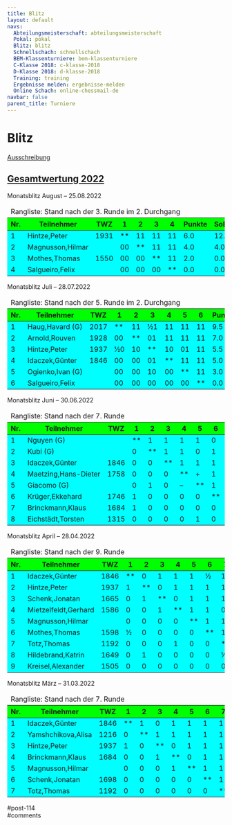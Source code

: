 ```yaml
---
title: Blitz 
layout: default
navs:
  Abteilungsmeisterschaft: abteilungsmeisterschaft
  Pokal: pokal
  Blitz: blitz
  Schnellschach: schnellschach
  BEM-Klassenturniere: bem-klassenturniere
  C-Klasse 2018: c-klasse-2018
  D-Klasse 2018: d-klasse-2018
  Training: training
  Ergebnisse melden: ergebnisse-melden
  Online Schach: online-chessmail-de
navbar: false
parent_title: Turniere
---
```

<div class="post-114 page type-page status-publish hentry" id="post-114">
<h1 class="entry-title">Blitz</h1>
<div class="entry-content">
<div class="aligncenter">
<p><a href="http://www.narva-schach.de/wordpress/wp-content/uploads/2022/03/Blitzschach-2022.pdf">Ausschreibung</a></p>
<h2 class="heading2"><a href="http://www.narva-schach.de/dateien/blitz2022.html" rel="noopener noreferrer" target="_blank">Gesamtwertung 2022</a></h2>
<p>Monatsblitz August – 25.08.2022</p>
<table class="clean swiss footable">
<thead>
<tr>
<td colspan="9">Rangliste: Stand nach der 3. Runde im 2. Durchgang</td>
</tr>
<tr bgcolor="#00FF00">
<th>Nr.</th>
<th>Teilnehmer</th>
<th>TWZ</th>
<th>1</th>
<th>2</th>
<th>3</th>
<th>4</th>
<th>Punkte</th>
<th>SoBerg</th>
</tr>
</thead>
<tbody>
<tr bgcolor="#00FFFF">
<td>1</td>
<td>Hintze,Peter</td>
<td>1931</td>
<td>**</td>
<td>11</td>
<td>11</td>
<td>11</td>
<td>6.0</td>
<td>12.00</td>
</tr>
<tr bgcolor="#00FFFF">
<td>2</td>
<td>Magnusson,Hilmar</td>
<td></td>
<td>00</td>
<td>**</td>
<td>11</td>
<td>11</td>
<td>4.0</td>
<td>4.00</td>
</tr>
<tr bgcolor="#00FFFF">
<td>3</td>
<td>Mothes,Thomas</td>
<td>1550</td>
<td>00</td>
<td>00</td>
<td>**</td>
<td>11</td>
<td>2.0</td>
<td>0.00</td>
</tr>
<tr bgcolor="#00FFFF">
<td>4</td>
<td>Salgueiro,Felix</td>
<td></td>
<td>00</td>
<td>00</td>
<td>00</td>
<td>**</td>
<td>0.0</td>
<td>0.00</td>
</tr>
</tbody>
</table>
<p>Monatsblitz Juli – 28.07.2022</p>
<table class="clean swiss footable">
<thead>
<tr>
<td colspan="11">Rangliste: Stand nach der 5. Runde im 2. Durchgang</td>
</tr>
<tr bgcolor="#00FF00">
<th>Nr.</th>
<th>Teilnehmer</th>
<th>TWZ</th>
<th>1</th>
<th>2</th>
<th>3</th>
<th>4</th>
<th>5</th>
<th>6</th>
<th>Punkte</th>
<th>SoBerg</th>
</tr>
</thead>
<tbody>
<tr bgcolor="#00FFFF">
<td>1</td>
<td nowrap="nowrap">Haug,Havard (G)</td>
<td>2017</td>
<td>**</td>
<td>11</td>
<td>½1</td>
<td>11</td>
<td>11</td>
<td>11</td>
<td>9.5</td>
<td>38.25</td>
</tr>
<tr bgcolor="#00FFFF">
<td>2</td>
<td>Arnold,Rouven</td>
<td>1928</td>
<td>00</td>
<td>**</td>
<td>01</td>
<td>11</td>
<td>11</td>
<td>11</td>
<td>7.0</td>
<td>21.50</td>
</tr>
<tr bgcolor="#00FFFF">
<td>3</td>
<td>Hintze,Peter</td>
<td>1937</td>
<td>½0</td>
<td>10</td>
<td>**</td>
<td>10</td>
<td>01</td>
<td>11</td>
<td>5.5</td>
<td>19.75</td>
</tr>
<tr bgcolor="#00FFFF">
<td>4</td>
<td>Idaczek,Günter</td>
<td>1846</td>
<td>00</td>
<td>00</td>
<td>01</td>
<td>**</td>
<td>11</td>
<td>11</td>
<td>5.0</td>
<td>11.50</td>
</tr>
<tr bgcolor="#00FFFF">
<td>5</td>
<td nowrap="nowrap">Ogienko,Ivan (G)</td>
<td></td>
<td>00</td>
<td>00</td>
<td>10</td>
<td>00</td>
<td>**</td>
<td>11</td>
<td>3.0</td>
<td>5.50</td>
</tr>
<tr bgcolor="#00FFFF">
<td>6</td>
<td>Salgueiro,Felix</td>
<td></td>
<td>00</td>
<td>00</td>
<td>00</td>
<td>00</td>
<td>00</td>
<td>**</td>
<td>0.0</td>
<td>0.00</td>
</tr>
</tbody>
</table>
<p>Monatsblitz Juni – 30.06.2022</p>
<table class="clean swiss footable">
<thead>
<tr>
<td colspan="13">Rangliste: Stand nach der 7. Runde</td>
</tr>
<tr bgcolor="#00FF00">
<th>Nr.</th>
<th>Teilnehmer</th>
<th>TWZ</th>
<th>1</th>
<th>2</th>
<th>3</th>
<th>4</th>
<th>5</th>
<th>6</th>
<th>7</th>
<th>8</th>
<th>Punkte</th>
<th>SoBerg</th>
</tr>
</thead>
<tbody>
<tr bgcolor="#00FFFF">
<td>1</td>
<td>Nguyen (G)</td>
<td></td>
<td>**</td>
<td>1</td>
<td>1</td>
<td>1</td>
<td>1</td>
<td>0</td>
<td>0</td>
<td>1</td>
<td>5.0</td>
<td>18.00</td>
</tr>
<tr bgcolor="#00FFFF">
<td>2</td>
<td>Kubi (G)</td>
<td></td>
<td>0</td>
<td>**</td>
<td>1</td>
<td>1</td>
<td>0</td>
<td>1</td>
<td>1</td>
<td>1</td>
<td>5.0</td>
<td>15.00</td>
</tr>
<tr bgcolor="#00FFFF">
<td>3</td>
<td>Idaczek,Günter</td>
<td>1846</td>
<td>0</td>
<td>0</td>
<td>**</td>
<td>1</td>
<td>1</td>
<td>1</td>
<td>1</td>
<td>1</td>
<td>5.0</td>
<td>13.00</td>
</tr>
<tr bgcolor="#00FFFF">
<td>4</td>
<td nowrap="nowrap">Maetzing,Hans-Dieter</td>
<td>1758</td>
<td>0</td>
<td>0</td>
<td>0</td>
<td>**</td>
<td>+</td>
<td>1</td>
<td>1</td>
<td>1</td>
<td>4.0</td>
<td>9.00</td>
</tr>
<tr bgcolor="#00FFFF">
<td>5</td>
<td>Giacomo (G)</td>
<td></td>
<td>0</td>
<td>1</td>
<td>0</td>
<td>–</td>
<td>**</td>
<td>1</td>
<td>1</td>
<td>0</td>
<td>3.0</td>
<td>10.00</td>
</tr>
<tr bgcolor="#00FFFF">
<td>6</td>
<td>Krüger,Ekkehard</td>
<td>1746</td>
<td>1</td>
<td>0</td>
<td>0</td>
<td>0</td>
<td>0</td>
<td>**</td>
<td>1</td>
<td>1</td>
<td>3.0</td>
<td>8.00</td>
</tr>
<tr bgcolor="#00FFFF">
<td>7</td>
<td>Brinckmann,Klaus</td>
<td>1684</td>
<td>1</td>
<td>0</td>
<td>0</td>
<td>0</td>
<td>0</td>
<td>0</td>
<td>**</td>
<td>1</td>
<td>2.0</td>
<td>6.00</td>
</tr>
<tr bgcolor="#00FFFF">
<td>8</td>
<td>Eichstädt,Torsten</td>
<td>1315</td>
<td>0</td>
<td>0</td>
<td>0</td>
<td>0</td>
<td>1</td>
<td>0</td>
<td>0</td>
<td>**</td>
<td>1.0</td>
<td>3.00</td>
</tr>
</tbody>
</table>
<p>Monatsblitz April – 28.04.2022</p>
<table class="clean swiss footable">
<thead>
<tr>
<td colspan="14">Rangliste: Stand nach der 9. Runde</td>
</tr>
<tr bgcolor="#00FF00">
<th>Nr.</th>
<th>Teilnehmer</th>
<th>TWZ</th>
<th>1</th>
<th>2</th>
<th>3</th>
<th>4</th>
<th>5</th>
<th>6</th>
<th>7</th>
<th>8</th>
<th>9</th>
<th>Punkte</th>
<th>SoBerg</th>
</tr>
</thead>
<tbody>
<tr bgcolor="#00FFFF">
<td>1</td>
<td>Idaczek,Günter</td>
<td>1846</td>
<td>**</td>
<td>0</td>
<td>1</td>
<td>1</td>
<td>1</td>
<td>½</td>
<td>1</td>
<td>1</td>
<td>1</td>
<td>6.5</td>
<td>21.75</td>
</tr>
<tr bgcolor="#00FFFF">
<td>2</td>
<td>Hintze,Peter</td>
<td>1937</td>
<td>1</td>
<td>**</td>
<td>0</td>
<td>1</td>
<td>1</td>
<td>1</td>
<td>1</td>
<td>0</td>
<td>1</td>
<td>6.0</td>
<td>22.50</td>
</tr>
<tr bgcolor="#00FFFF">
<td>3</td>
<td>Schenk,Jonatan</td>
<td>1665</td>
<td>0</td>
<td>1</td>
<td>**</td>
<td>0</td>
<td>1</td>
<td>1</td>
<td>1</td>
<td>1</td>
<td>1</td>
<td>6.0</td>
<td>18.50</td>
</tr>
<tr bgcolor="#00FFFF">
<td>4</td>
<td>Mietzelfeldt,Gerhard</td>
<td>1586</td>
<td>0</td>
<td>0</td>
<td>1</td>
<td>**</td>
<td>1</td>
<td>1</td>
<td>0</td>
<td>1</td>
<td>1</td>
<td>5.0</td>
<td>16.00</td>
</tr>
<tr bgcolor="#00FFFF">
<td>5</td>
<td>Magnusson,Hilmar</td>
<td></td>
<td>0</td>
<td>0</td>
<td>0</td>
<td>0</td>
<td>**</td>
<td>1</td>
<td>1</td>
<td>1</td>
<td>1</td>
<td>4.0</td>
<td>8.50</td>
</tr>
<tr bgcolor="#00FFFF">
<td>6</td>
<td>Mothes,Thomas</td>
<td>1598</td>
<td>½</td>
<td>0</td>
<td>0</td>
<td>0</td>
<td>0</td>
<td>**</td>
<td>1</td>
<td>1</td>
<td>1</td>
<td>3.5</td>
<td>8.25</td>
</tr>
<tr bgcolor="#00FFFF">
<td>7</td>
<td>Totz,Thomas</td>
<td>1192</td>
<td>0</td>
<td>0</td>
<td>0</td>
<td>1</td>
<td>0</td>
<td>0</td>
<td>**</td>
<td>½</td>
<td>1</td>
<td>2.5</td>
<td>6.75</td>
</tr>
<tr bgcolor="#00FFFF">
<td>8</td>
<td>Hildebrand,Katrin</td>
<td>1649</td>
<td>0</td>
<td>1</td>
<td>0</td>
<td>0</td>
<td>0</td>
<td>0</td>
<td>½</td>
<td>**</td>
<td>0</td>
<td>1.5</td>
<td>7.25</td>
</tr>
<tr bgcolor="#00FFFF">
<td>9</td>
<td>Kreisel,Alexander</td>
<td>1505</td>
<td>0</td>
<td>0</td>
<td>0</td>
<td>0</td>
<td>0</td>
<td>0</td>
<td>0</td>
<td>1</td>
<td>**</td>
<td>1.0</td>
<td>1.50</td>
</tr>
</tbody>
</table>
<p>Monatsblitz März – 31.03.2022</p>
<table class="clean swiss footable">
<thead>
<tr>
<td colspan="12">Rangliste: Stand nach der 7. Runde</td>
</tr>
<tr bgcolor="#00FF00">
<th>Nr.</th>
<th>Teilnehmer</th>
<th>TWZ</th>
<th>1</th>
<th>2</th>
<th>3</th>
<th>4</th>
<th>5</th>
<th>6</th>
<th>7</th>
<th>Punkte</th>
<th>SoBerg</th>
</tr>
</thead>
<tbody>
<tr bgcolor="#00FFFF">
<td>1</td>
<td>Idaczek,Günter</td>
<td>1846</td>
<td>**</td>
<td>1</td>
<td>0</td>
<td>1</td>
<td>1</td>
<td>1</td>
<td>1</td>
<td>5.0</td>
<td>12.00</td>
</tr>
<tr bgcolor="#00FFFF">
<td>2</td>
<td>Yamshchikova,Alisa</td>
<td>1216</td>
<td>0</td>
<td>**</td>
<td>1</td>
<td>1</td>
<td>1</td>
<td>1</td>
<td>1</td>
<td>5.0</td>
<td>11.00</td>
</tr>
<tr bgcolor="#00FFFF">
<td>3</td>
<td>Hintze,Peter</td>
<td>1937</td>
<td>1</td>
<td>0</td>
<td>**</td>
<td>0</td>
<td>1</td>
<td>1</td>
<td>1</td>
<td>4.0</td>
<td>9.00</td>
</tr>
<tr bgcolor="#00FFFF">
<td>4</td>
<td>Brinckmann,Klaus</td>
<td>1684</td>
<td>0</td>
<td>0</td>
<td>1</td>
<td>**</td>
<td>0</td>
<td>1</td>
<td>1</td>
<td>3.0</td>
<td>5.00</td>
</tr>
<tr bgcolor="#00FFFF">
<td>5</td>
<td>Magnusson,Hilmar</td>
<td></td>
<td>0</td>
<td>0</td>
<td>0</td>
<td>1</td>
<td>**</td>
<td>1</td>
<td>1</td>
<td>3.0</td>
<td>4.00</td>
</tr>
<tr bgcolor="#00FFFF">
<td>6</td>
<td>Schenk,Jonatan</td>
<td>1698</td>
<td>0</td>
<td>0</td>
<td>0</td>
<td>0</td>
<td>0</td>
<td>**</td>
<td>1</td>
<td>1.0</td>
<td>0.00</td>
</tr>
<tr bgcolor="#00FFFF">
<td>7</td>
<td>Totz,Thomas</td>
<td>1192</td>
<td>0</td>
<td>0</td>
<td>0</td>
<td>0</td>
<td>0</td>
<td>0</td>
<td>**</td>
<td>0.0</td>
<td>0.00</td>
</tr>
</tbody>
</table>
</div>
</div><!-- .entry-content -->
</div> #post-114 
<div id="comments">
</div> #comments 

